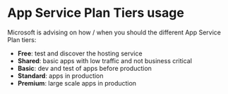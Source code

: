 ﻿# App Service Plan Tiers usage

Microsoft is advising on how / when you should the different App Service Plan tiers:

- **Free**: test and discover the hosting service
- **Shared**: basic apps with low traffic and not business critical
- **Basic**: dev and test of apps before production
- **Standard**: apps in production
- **Premium**: large scale apps in production